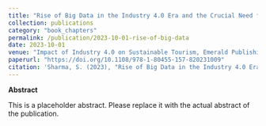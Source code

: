 ```yaml
---
title: "Rise of Big Data in the Industry 4.0 Era and the Crucial Need for Data Science in Sustainable Tourism"
collection: publications
category: "book_chapters"
permalink: /publication/2023-10-01-rise-of-big-data
date: 2023-10-01
venue: "Impact of Industry 4.0 on Sustainable Tourism, Emerald Publishing Limited"
paperurl: "https://doi.org/10.1108/978-1-80455-157-820231009"
citation: 'Sharma, S. (2023), "Rise of Big Data in the Industry 4.0 Era and the Crucial Need for Data Science in Sustainable Tourism", Tučková, Z., Dey, S.K., Thai, H.H. and Hoang, S.D. (Ed.) Impact of Industry 4.0 on Sustainable Tourism, Emerald Publishing Limited, Bingley, pp. 133-149.'
---
```

**Abstract**

This is a placeholder abstract. Please replace it with the actual abstract of the publication.
